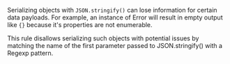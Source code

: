 Serializing objects with `JSON.stringify()` can lose information for certain data payloads.
For example, an instance of Error will result in empty output like `{}` because it's properties are not enumerable.

This rule disallows serializing such objects with potential issues by matching the name of the first parameter passed to JSON.stringify() with a Regexp pattern.
